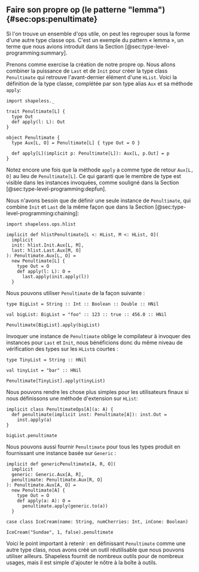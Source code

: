 ## Faire son propre op (le patterne "lemma") {#sec:ops:penultimate}

Si l'on trouve un ensemble d'ops utile, on peut les
regrouper sous la forme d'une autre type classe ops.
C'est un exemple du pattern « lemma », un terme que nous avions
introduit dans la Section [@sec:type-level-programming:summary].

Prenons comme exercise la création de notre propre op.
Nous allons combiner la puissance de `Last` et de `Init` pour créer
la type class `Penultimate` qui retrouve l'avant-dernier élément d'une `HList`.
Voici la définition de la type classe,
complétée par son type alias `Aux` et sa méthode `apply`:


```tut:book:silent
import shapeless._

trait Penultimate[L] {
  type Out
  def apply(l: L): Out
}

object Penultimate {
  type Aux[L, O] = Penultimate[L] { type Out = O }

  def apply[L](implicit p: Penultimate[L]): Aux[L, p.Out] = p
}
```

Notez encore une fois que la méthode `apply` 
a comme type de retour `Aux[L, O]` au lieu de `Penultimate[L]`.
Ce qui garanti que le membre de type est visible dans les instances invoquées, 
comme souligné dans la Section [@sec:type-level-programming:depfun].

Nous n'avons besoin que de définir une seule instance de `Penultimate`,
qui combine `Init` et `Last` de la même façon
que dans la Section [@sec:type-level-programming:chaining]:


```tut:book:silent
import shapeless.ops.hlist

implicit def hlistPenultimate[L <: HList, M <: HList, O](
  implicit
  init: hlist.Init.Aux[L, M],
  last: hlist.Last.Aux[M, O]
): Penultimate.Aux[L, O] =
  new Penultimate[L] {
    type Out = O
    def apply(l: L): O =
      last.apply(init.apply(l))
  }
```

Nous pouvons utiliser `Penultimate` de la façon suivante :

```tut:book:silent
type BigList = String :: Int :: Boolean :: Double :: HNil

val bigList: BigList = "foo" :: 123 :: true :: 456.0 :: HNil
```

```tut:book
Penultimate[BigList].apply(bigList)
```


Invoquer une instance de `Penultimate` oblige le compilateur à invoquer des instances pour `Last` et `Init`,
nous bénéficions donc du même niveau de vérification des types sur les `HList`s courtes :

```tut:book:silent
type TinyList = String :: HNil

val tinyList = "bar" :: HNil
```

```tut:book:fail
Penultimate[TinyList].apply(tinyList)
```

Nous pouvons rendre les chose plus simples pour les utilisateurs finaux si nous définissons 
une méthode d'extension sur `HList`:

```tut:book:silent
implicit class PenultimateOps[A](a: A) {
  def penultimate(implicit inst: Penultimate[A]): inst.Out =
    inst.apply(a)
}
```

```tut:book
bigList.penultimate
```

Nous pouvons aussi fournir `Penultimate` pour tous les types produit
en fournissant une instance basée sur `Generic` :

```tut:book:silent
implicit def genericPenultimate[A, R, O](
  implicit
  generic: Generic.Aux[A, R],
  penultimate: Penultimate.Aux[R, O]
): Penultimate.Aux[A, O] =
  new Penultimate[A] {
    type Out = O
    def apply(a: A): O =
      penultimate.apply(generic.to(a))
  }

case class IceCream(name: String, numCherries: Int, inCone: Boolean)
```

```tut:book
IceCream("Sundae", 1, false).penultimate
```

Voici le point important à retenir :
en définissant `Penultimate` comme une autre type class,
nous avons créé un outil réutilisable que nous pouvons utiliser ailleurs.
Shapeless fournit de nombreux outils pour de nombreux usages,
mais il est simple d'ajouter le nôtre à la boîte à outils.
